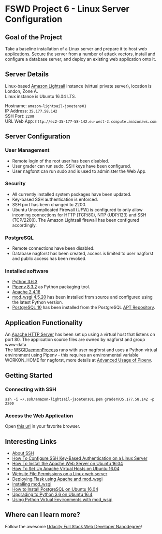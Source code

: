 # FSWD Project 6 - Linux Server Configuration

## Goal of the Project
Take a baseline installation of a Linux server and prepare it to host web applications. Secure the server from a number of attack vectors, install and configure a database server, and deploy an existing web application onto it.

## Server Details
Linux-based [Amazon Lightsail](https://amazonlightsail.com/) instance (virtual private server), location is London, Zone A.  
Linux instance is Ubuntu 16.04 LTS.  

Hostname: `amazon-lightsail-jsoetens01`  
IP Address: `35.177.58.142`   
SSH Port: `2200`  
URL Web App: `http://ec2-35-177-58-142.eu-west-2.compute.amazonaws.com`

## Server Configuration
### User Management
* Remote login of the root user has been disabled.
* User grader can run sudo. SSH keys have been configured.
* User nagforst can run sudo and is used to administer the Web App.

### Security
* All currently installed system packages have been updated.
* Key-based SSH authentication is enforced.
* SSH port has been changed to 2200.
* Ubuntu Uncomplicated Firewall (UFW) is configured to only allow incoming connections for HTTP (TCP/80), NTP (UDP/123) and SSH (TCP/2200). The Amazon Lightsail firewall has been configured accordingly.

### PostgreSQL
* Remote connections have been disabled.
* Database nagforst has been created, access is limited to user nagforst and public access has been revoked.

### Installed software
* [Python 3.6.3](https://www.python.org/downloads/release/python-363/)
* [Pipenv 8.3.2](https://docs.pipenv.org) as Python packaging tool.
* [Apache 2.4.18](https://httpd.apache.org/)
* [mod_wsgi 4.5.20](https://modwsgi.readthedocs.io/en/develop/) has been installed from source and configured using the latest Python version.
* [PostgreSQL 10](https://www.postgresql.org) has been installed from the PostgreSQL [APT Repository](https://wiki.postgresql.org/wiki/Apt).

## Application Functionality
An [Apache HTTP Server](https://httpd.apache.org/docs/2.4/vhosts/) has been set up using a virtual host that listens on port 80. The application source files are owned by nagforst and group www-data.  
The [WSGIDaemonProcess](http://modwsgi.readthedocs.io/en/develop/configuration-directives/WSGIDaemonProcess.html) runs with user nagforst and uses a Python virtual environment using Pipenv - this requires an environmental variable WORKON_HOME for nagforst, more details at [Advanced Usage of Pipenv](https://docs.pipenv.org/advanced.html).

## Getting Started
### Connecting with SSH
`ssh -i ~/.ssh/amazon-lightsail-jsoetens01.pem grader@35.177.58.142 -p 2200`  

### Access the Web Application
Open [this url](http://ec2-35-177-58-142.eu-west-2.compute.amazonaws.com) in your favorite browser.

## Interesting Links
* [About SSH](https://help.github.com/articles/about-ssh)
* [How To Configure SSH Key-Based Authentication on a Linux Server](https://www.digitalocean.com/community/tutorials/how-to-configure-ssh-key-based-authentication-on-a-linux-server)
* [How To Install the Apache Web Server on Ubuntu 16.04](https://www.digitalocean.com/community/tutorials/how-to-install-the-apache-web-server-on-ubuntu-16-04)
* [How To Set Up Apache Virtual Hosts on Ubuntu 16.04](https://www.digitalocean.com/community/tutorials/how-to-set-up-apache-virtual-hosts-on-ubuntu-16-04)
* [Website File Permissions on a Linux web server](https://serverfault.com/questions/357108/what-permissions-should-my-website-files-folders-have-on-a-linux-webserver)
* [Deploying Flask using Apache and mod_wsgi](http://flask.pocoo.org/docs/0.12/deploying/mod_wsgi/)
* [Installing mod_wsgi](http://modwsgi.readthedocs.io/en/develop/user-guides/quick-installation-guide.html)
* [How to Install PostgreSQL on Ubuntu 16.04](https://www.linode.com/docs/databases/postgresql/how-to-install-postgresql-on-ubuntu-16-04)
* [Upgrading to Python 3.6 on Ubuntu 16.4](https://askubuntu.com/questions/865554/how-do-i-install-python-3-6-using-apt-get)
* [Using Python Virtual Environments with mod_wsgi](http://modwsgi.readthedocs.io/en/develop/user-guides/virtual-environments.html)

## Where can I learn more?
Follow the awesome [Udacity Full Stack Web Developer Nanodegree](https://www.udacity.com/course/full-stack-web-developer-nanodegree--nd004)!
